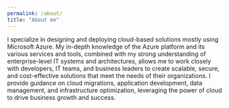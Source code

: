 ```yaml
---
permalink: /about/
title: "About me"
---
```


I specialize in designing and deploying cloud-based solutions mostly using Microsoft Azure. My in-depth knowledge of the Azure platform and its various services and tools, combined with my strong understanding of enterprise-level IT systems and architectures, allows me to work closely with developers, IT teams, and business leaders to create scalable, secure, and cost-effective solutions that meet the needs of their organizations. I provide guidance on cloud migrations, application development, data management, and infrastructure optimization, leveraging the power of cloud to drive business growth and success.